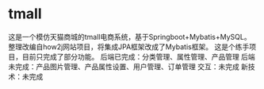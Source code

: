 # tmall
这是一个模仿天猫商城的tmall电商系统，基于Springboot+Mybatis+MySQL。
整理改编自how2j网站项目，将集成JPA框架改成了Mybatis框架。
这是个练手项目，目前只完成了部分功能。
后端已完成：分类管理、属性管理、产品管理
后端未完成：产品图片管理、产品属性设置、用户管理、订单管理
交互：未完成
新技术：未完成
